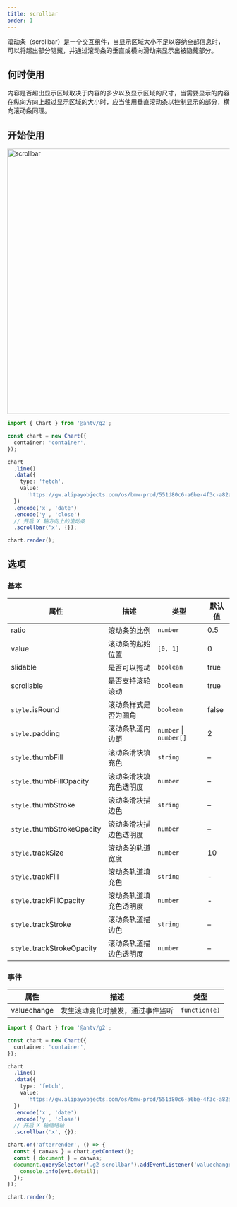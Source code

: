```yaml
---
title: scrollbar
order: 1
---
```


滚动条（scrollbar）是一个交互组件，当显示区域大小不足以容纳全部信息时，可以将超出部分隐藏，并通过滚动条的垂直或横向滑动来显示出被隐藏部分。

## 何时使用

内容是否超出显示区域取决于内容的多少以及显示区域的尺寸，当需要显示的内容在纵向方向上超过显示区域的大小时，应当使用垂直滚动条以控制显示的部分，横向滚动条同理。

## 开始使用

<img alt="scrollbar" src="https://mdn.alipayobjects.com/huamei_qa8qxu/afts/img/A*ompnRpW0vycAAAAAAAAAAAAADmJ7AQ/original" width="600" />

```ts
import { Chart } from '@antv/g2';

const chart = new Chart({
  container: 'container',
});

chart
  .line()
  .data({
    type: 'fetch',
    value:
      'https://gw.alipayobjects.com/os/bmw-prod/551d80c6-a6be-4f3c-a82a-abd739e12977.csv',
  })
  .encode('x', 'date')
  .encode('y', 'close')
  // 开启 X 轴方向上的滚动条
  .scrollbar('x', {});

chart.render();
```

## 选项

### 基本

| 属性                       | 描述                   | 类型                   | 默认值 |
| -------------------------- | ---------------------- | ---------------------- | ------ |
| ratio                      | 滚动条的比例             | `number`               | 0.5   |
| value                      | 滚动条的起始位置          | `[0, 1]`               | 0   |
| slidable                   | 是否可以拖动           | `boolean`              | true   |
| scrollable                 | 是否支持滚轮滚动       | `boolean`              | true   |
| `style.`isRound            | 滚动条样式是否为圆角   | `boolean`              | false  |
| `style.`padding            | 滚动条轨道内边距       | `number` \| `number[]` | 2      |
| `style.`thumbFill          | 滚动条滑块填充色       | `string`               | –      |
| `style.`thumbFillOpacity   | 滚动条滑块填充色透明度 | `number`               | –      |
| `style.`thumbStroke        | 滚动条滑块描边色       | `string`               | –      |
| `style.`thumbStrokeOpacity | 滚动条滑块描边色透明度 | `number`               | –      |
| `style.`trackSize          | 滚动条的轨道宽度       | `number`               | 10     |
| `style.`trackFill          | 滚动条轨道填充色       | `string`               | -      |
| `style.`trackFillOpacity   | 滚动条轨道填充色透明度 | `number`               | -      |
| `style.`trackStroke        | 滚动条轨道描边色       | `string`               | –      |
| `style.`trackStrokeOpacity | 滚动条轨道描边色透明度 | `number`               | –      |

### 事件

| 属性        | 描述                             | 类型          |
| ----------- | -------------------------------- | ------------- |
| valuechange | 发生滚动变化时触发，通过事件监听 | `function(e)` |

```ts
import { Chart } from '@antv/g2';

const chart = new Chart({
  container: 'container',
});

chart
  .line()
  .data({
    type: 'fetch',
    value:
      'https://gw.alipayobjects.com/os/bmw-prod/551d80c6-a6be-4f3c-a82a-abd739e12977.csv',
  })
  .encode('x', 'date')
  .encode('y', 'close')
  // 开启 X 轴缩略轴
  .scrollbar('x', {});

chart.on('afterrender', () => {
  const { canvas } = chart.getContext();
  const { document } = canvas;
  document.querySelector('.g2-scrollbar').addEventListener('valuechange', (evt) => {
    console.info(evt.detail);
  });
});

chart.render();
```

